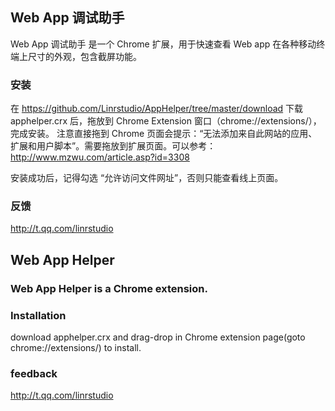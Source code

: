 ## Web App 调试助手

Web App 调试助手 是一个 Chrome 扩展，用于快速查看 Web app 在各种移动终端上尺寸的外观，包含截屏功能。

### 安装

在 https://github.com/Linrstudio/AppHelper/tree/master/download 下载 apphelper.crx 后，拖放到 Chrome Extension 窗口（chrome://extensions/），完成安装。
注意直接拖到 Chrome 页面会提示：“无法添加来自此网站的应用、扩展和用户脚本”。需要拖放到扩展页面。可以参考：http://www.mzwu.com/article.asp?id=3308

安装成功后，记得勾选 “允许访问文件网址”，否则只能查看线上页面。


### 反馈

http://t.qq.com/linrstudio



## Web App Helper

### Web App Helper is a Chrome extension.

### Installation

download apphelper.crx and drag-drop in Chrome extension page(goto chrome://extensions/) to install.

### feedback

http://t.qq.com/linrstudio

